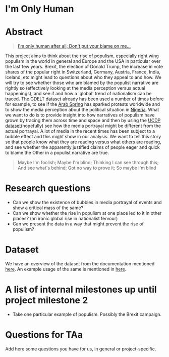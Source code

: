 # I'm Only Human

# Abstract
>[I'm only human after all; Don't put your blame on me...](https://en.wikipedia.org/wiki/Human_(Rag%27n%27Bone_Man_song))

This project aims to think about the rise of populism, especially right wing populism in the world in general and Europe and the USA in particular over the last few years. Brexit, the election of Donald Trump, the increase in vote shares of the popular right in Switzerland, Germany, Austria, France, India, Iceland, etc might lead to questions about who they appeal to and how. We will try to see whether those who are blamed by the populist narrative are rightly so (effectively looking at the media perception versus actual happenings), and see if and how a 'global' trend of nationalism can be traced. The [GDELT dataset](https://www.gdeltproject.org/data.html#rawdatafiles) already has been used a number of times before for example, to see if the [Arab Spring](https://foreignpolicy.com/2014/05/30/did-the-arab-spring-really-spark-a-wave-of-global-protests/) has sparked protests worldwide and to show the media perception about the political situation in [Nigeria](https://foreignpolicy.com/2014/03/13/mapping-violence-and-protests-in-nigeria/).  What we want to do is to provide insight into how narratives of populism have grown by tracing them across time and space and then by using the [UCDP dataset](http://ucdp.uu.se/downloads/)(hopefully) see how the media portrayal might be different from the actual portrayal. A lot of media in the recent times has been subject to a bubble effect and this might show in our analysis. We want to tell this story so that people know what they are reading versus what others are reading, and see whether the apparently justified claims of people eager and quick to blame the Other in a populist narrative are true. 

>Maybe I'm foolish; Maybe I'm blind; Thinking I can see through this; And see what's behind; Got no way to prove it; So maybe I'm blind

# Research questions
* Can we show the existence of bubbles in media portrayal of events and show a critical mass of the same?
* Can we show whether the rise in populism at one place led to it in other places? (an ironic global rise in nationalist fervour)
* Can we present the data in a way that might prevent the rise of populism?

# Dataset
We have an overview of the dataset from the documentation mentioned [here](http://data.gdeltproject.org/documentation/GDELT-Data_Format_Codebook.pdf). An example usage of the same is mentioned in [here](http://data.gdeltproject.org/documentation/ISA.2013.GDELT.pdf). 

# A list of internal milestones up until project milestone 2
* Take one particular example of populism. Possibly the Brexit campaign.

# Questions for TAa
Add here some questions you have for us, in general or project-specific.

